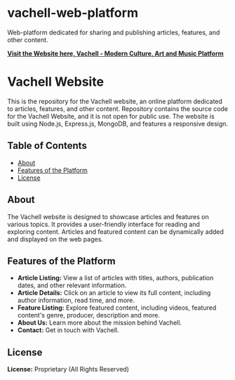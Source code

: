 # vachell-web-platform
Web-platform dedicated for sharing and publishing articles, features, and other content. 

**[Visit the Website here, Vachell - Modern Culture, Art and Music Platform](https://vachell.co/)**

# Vachell Website

This is the repository for the Vachell website, an online platform dedicated to articles, features, and other content. Repository contains the source code for the Vachell Website, and it is not open for public use.
The website is built using Node.js, Express.js, MongoDB, and features a responsive design.


## Table of Contents

- [About](#about)
- [Features of the Platform](#features)
- [License](#license)

## About

The Vachell website is designed to showcase articles and features on various topics. It provides a user-friendly interface for reading and exploring content. Articles and featured content can be dynamically added and displayed on the web pages.

## Features of the Platform

- **Article Listing:** View a list of articles with titles, authors, publication dates, and other relevant information.
- **Article Details:** Click on an article to view its full content, including author information, read time, and more.
- **Feature Listing:** Explore featured content, including videos, featured content's genre, producer, description and more.
- **About Us:** Learn more about the mission behind Vachell.
- **Contact:** Get in touch with Vachell.

## License

**License:** Proprietary (All Rights Reserved)
